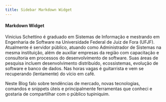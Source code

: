 ```yaml
---
title: Sidebar Markdown Widget
---
```


#### Markdown Widget

Vinicius Schettino é graduado em Sistemas de Informação e mestrando em Engenharia de Software na Universidade Federal de Juiz de Fora (UFJF). Atualmente é servidor público, atuando como Administrador de Sistemas na mesma instituição, além de auxiliar empresas da região com capacitação e consultoria em processos do desenvolvimento de software. Suas áreas de pesquisa incluem desenvolvimento distribuído, ecossistemas, evolução de software e banco de dados. Nas horas vagas é guitarrista e vem se recuperando (lentamente) do vício em café.

Neste Blog falo sobre tendências de mercado, novas tecnologias, comandos e snippets úteis e principalmente ferramentas que conheci e gostaria de compartilhar com o público tupiniquim. 
